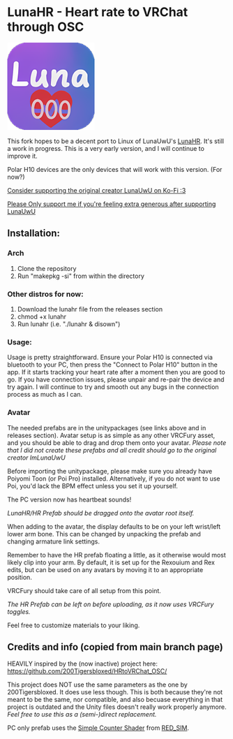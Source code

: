 # LunaHR - Heart rate to VRChat through OSC 

<img src="lunahr.png" width="200" height="200" />

This fork hopes to be a decent port to Linux of LunaUwU's [LunaHR](https://github.com/ImLunaUwU/LunaHR). It's still a work in progress. This is a very early version, and I will continue to improve it.

Polar H10 devices are the only devices that will work with this version. (For now?)

[Consider supporting the original creator LunaUwU on Ko-Fi :3](https://ko-fi.com/imlunauwu)

[Please Only support me if you're feeling extra generous after supporting LunaUwU](https://ko-fi.com/pet_lucy)


## Installation:

### Arch
1) Clone the repository
2) Run "makepkg -si" from within the directory

### Other distros for now:
1) Download the lunahr file from the releases section
2) chmod +x lunahr
3) Run lunahr (i.e. "./lunahr & disown")

### Usage:
Usage is pretty straightforward. Ensure your Polar H10 is connected via bluetooth to your PC, then press the "Connect to Polar H10" button in the app. If it starts tracking your heart rate after a moment then you are good to go.
If you have connection issues, please unpair and re-pair the device and try again. I will continue to try and smooth out any bugs in the connection process as much as I can.

### Avatar
The needed prefabs are in the unitypackages (see links above and in releases section). Avatar setup is as simple as any other VRCFury asset, and you should be able to drag and drop them onto your avatar.
*Please note that I did not create these prefabs and all credit should go to the original creator ImLunaUwU*

Before importing the unitypackage, please make sure you already have Poiyomi Toon (or Poi Pro) installed.
Alternatively, if you do not want to use Poi, you'd lack the BPM effect unless you set it up yourself.

The PC version now has heartbeat sounds!

*LunaHR/HR Prefab should be dragged onto the avatar root itself.*

When adding to the avatar, the display defaults to be on your left wrist/left lower arm bone. This can be changed by unpacking the prefab and changing armature link settings.

Remember to have the HR prefab floating a little, as it otherwise would most likely clip into your arm. By default, it is set up for the Rexouium and Rex edits, but can be used on any avatars by moving it to an appropriate position.

VRCFury should take care of all setup from this point.

*The HR Prefab can be left on before uploading, as it now uses VRCFury toggles.*

Feel free to customize materials to your liking.

## Credits and info (copied from main branch page)
HEAVILY inspired by the (now inactive) project here: https://github.com/200Tigersbloxed/HRtoVRChat_OSC/

This project does NOT use the same parameters as the one by 200Tigersbloxed. It does use less though.
This is both because they're not meant to be the same, nor compatible, and also becuase everything in that project is outdated and the Unity files doesn't really work properly anymore.
*Feel free to use this as a (semi-)direct replacement.*

PC only prefab uses the [Simple Counter Shader](https://www.patreon.com/posts/simple-counter-62864361) from [RED_SIM](https://www.patreon.com/red_sim).
